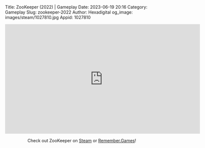 Title: ZooKeeper (2022) | Gameplay
Date: 2023-06-19 20:16
Category: Gameplay
Slug: zookeeper-2022
Author: Hexadigital
og_image: images/steam/1027810.jpg
Appid: 1027810

<center><iframe src="https://www.youtube.com/embed/uCcZlRN1YVA?feature=oembed" allow="accelerometer; autoplay; encrypted-media; gyroscope; picture-in-picture" width="640" height="360" frameborder="0"></iframe>

Check out ZooKeeper on [Steam](https://store.steampowered.com/app/1027810/?curator_clanid=34633900) or [Remember.Games](https://remember.games/game/6368/zookeeper/)!</center>